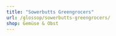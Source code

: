 ```yaml
---
title: "Sowerbutts Greengrocers"
url: /glossop/sowerbutts-greengrocers/
shop: Gemüse & Obst
---
```

